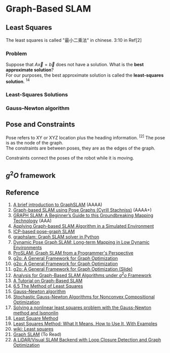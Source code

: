 # Graph-Based SLAM


## Least Squares 
The least squares is called "最小二乘法" in chinese.
3:10 in Ref[2]

### Problem
Suppose that $`A\vec{x}=\vec{b}`$ does not have a solution. What is the **best approximate solution**? <br>
For our purposes, the best approximate solution is called the **least-squares solution**. <sup>14</sup>

### Least-Squares Solutions


### Gauss–Newton algorithm






## Pose and Constraints
Pose refers to XY or XYZ location plus the heading information. <sup>[2]</sup> The pose is as the node of the graph. <br>
The constraints are between poses, they are as the edges of the graph.  

Constraints connect the poses of the robot while it is moving. 


## $`g^2O`$ framework







## Reference
1. [A brief introduction to GraphSLAM](https://shivachandrachary.medium.com/a-brief-introduction-to-graphslam-4204b4fce2f0) (AAAA)
2. [Graph-based SLAM using Pose Graphs (Cyrill Stachniss)](https://www.youtube.com/watch?v=uHbRKvD8TWg&t=6s) (AAAA+)
3. [GRAPH SLAM: A Beginner’s Guide to this Groundbreaking Mapping Technology](https://pub.towardsai.net/everything-you-need-to-know-about-graph-slam-7f6f567f1a31) (AAA)
4. [Applying Graph-based SLAM Algorithm in a Simulated Environment](https://iopscience.iop.org/article/10.1088/1757-899X/769/1/012035)
5. [ICP-based pose-graph SLAM](https://hal.science/hal-01522248/document)
6. [graphslam: Graph SLAM solver in Python](https://python-graphslam.readthedocs.io/en/stable/)
7. [Dynamic Pose Graph SLAM: Long-term Mapping in Low Dynamic Environments](https://www.cs.cmu.edu/~kaess/pub/WalcottBryant12iros.pdf)
8. [ProSLAM: Graph SLAM from a Programmer's Perspective](https://arxiv.org/abs/1709.04377)
9. [g2o: A General Framework for Graph Optimization](https://github.com/RainerKuemmerle/g2o)
10. [g2o: A General Framework for Graph Optimization](http://ais.informatik.uni-freiburg.de/publications/papers/kuemmerle11icra.pdf)
11. [g2o: A General Framework for Graph Optimization (Slide)](https://cse.sc.edu/~yiannisr/774/2015/g2o.pdf)
12. [Analysis for Graph-Based SLAM Algorithms under $`g^2o`$ Framework](https://www.cs.cmu.edu/~tianxian/files/Analysis_for_Graph_Based_SLAM_Algorithms_under_g2o_Framework.pdf)
13. [A Tutorial on Graph-Based SLAM](http://www2.informatik.uni-freiburg.de/~stachnis/pdf/grisetti10titsmag.pdf)
14. [6.5 The Method of Least Squares](https://textbooks.math.gatech.edu/ila/least-squares.html)
15. [Gauss–Newton algorithm](https://en.wikipedia.org/wiki/Gauss%E2%80%93Newton_algorithm)
16. [Stochastic Gauss-Newton Algorithms for Nonconvex Compositional Optimization](http://proceedings.mlr.press/v119/tran-dinh20a/tran-dinh20a-supp.pdf)
17. [Solving a nonlinear least squares problem with the Gauss-Newton method and lsqnonlin](https://www.math.umd.edu/~petersd/460/html/nonlinls.html)
18. [Least Square Method](https://www.cuemath.com/data/least-squares/)
19. [Least Squares Method: What It Means, How to Use It, With Examples](https://www.investopedia.com/terms/l/least-squares-method.asp)
20. [wiki: Least squares](https://en.wikipedia.org/wiki/Least_squares)
21. [Graph SLAM](https://courses.cs.washington.edu/courses/cse571/23sp/slides/L09/Lecture09_Modern%20SLAM.pdf) (To Read)
22. [A LiDAR/Visual SLAM Backend with Loop Closure Detection and Graph Optimization](https://www.mdpi.com/2072-4292/13/14/2720/htm)

